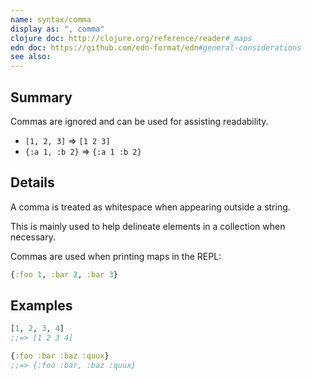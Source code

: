 ```yaml
---
name: syntax/comma
display as: ", comma"
clojure doc: http://clojure.org/reference/reader#_maps
edn doc: https://github.com/edn-format/edn#general-considerations
see also:
---
```


## Summary

Commas are ignored and can be used for assisting readability.

- `[1, 2, 3]` => `[1 2 3]`
- `{:a 1, :b 2}` => `{:a 1 :b 2}`

## Details

A comma is treated as whitespace when appearing outside a string.

This is mainly used to help delineate elements in a collection when necessary.

Commas are used when printing maps in the REPL:

```clj
{:foo 1, :bar 2, :bar 3}
```

## Examples

```clj
[1, 2, 3, 4]
;;=> [1 2 3 4]

{:foo :bar :baz :quux}
;;=> {:foo :bar, :baz :quux}
```
